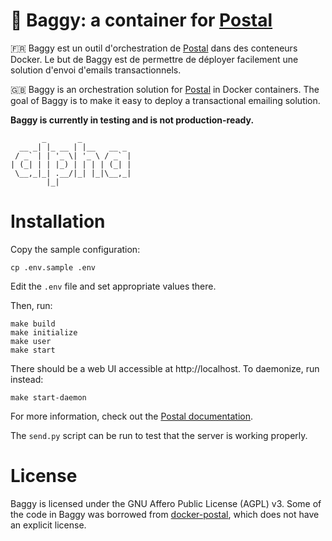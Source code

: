 # 📨 Baggy: a container for [Postal](https://github.com/atech/postal/)

:fr: Baggy est un outil d'orchestration de [Postal](https://github.com/atech/postal/) dans des conteneurs Docker. Le but de Baggy est de permettre de déployer facilement une solution d'envoi d'emails transactionnels.

:gb: Baggy is an orchestration solution for [Postal](https://github.com/atech/postal/) in Docker containers. The goal of Baggy is to make it easy to deploy a transactional emailing solution.

**Baggy is currently in testing and is not production-ready.**

           _       _           
      __ _| |_ __ | |__   __ _ 
     / _` | | '_ \| '_ \ / _` |
    | (_| | | |_) | | | | (_| |
     \__,_|_| .__/|_| |_|\__,_|
            |_|

# Installation

Copy the sample configuration:

    cp .env.sample .env

Edit the `.env` file and set appropriate values there.

Then, run:

    make build
    make initialize
    make user
    make start

There should be a web UI accessible at http://localhost. To daemonize, run instead:

    make start-daemon

For more information, check out the [Postal documentation](https://github.com/atech/postal/wiki).

The `send.py` script can be run to test that the server is working properly.

# License

Baggy is licensed under the GNU Affero Public License (AGPL) v3. Some of the code in Baggy was borrowed from [docker-postal](https://github.com/CatDeployed/docker-postal/), which does not have an explicit license.

